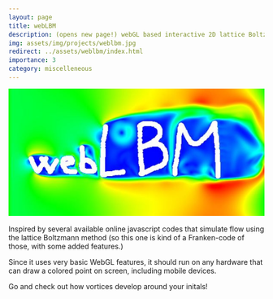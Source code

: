 ```yaml
---
layout: page
title: webLBM
description: (opens new page!) webGL based interactive 2D lattice Boltzmann simulation
img: assets/img/projects/weblbm.jpg
redirect: ../assets/weblbm/index.html
importance: 3
category: miscelleneous
---
```


![LBM in the browser](/assets/img/projects/weblbm.jpg)

Inspired by several available online javascript codes that simulate flow using the lattice Boltzmann method (so this one is kind of a Franken-code of those, with some added features.)

Since it uses very basic WebGL features, it should run on any hardware that can draw a colored point on screen, including mobile devices.

Go and check out how vortices develop around your initals! 